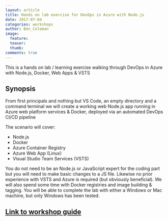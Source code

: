 ```yaml
---
layout: article
title: Hands on lab exercise for DevOps in Azure with Node.js
date: 2017-07-04
categories: workshops
author: Ben_Coleman
image:
  feature: 
  teaser: 
  thumb: 
comments: true
---
```

This is a hands on lab / learning exercise walking through DevOps in Azure with Node.js, Docker, Web Apps & VSTS

## Synopsis 
From first principals and nothing but VS Code, an empty directory and a command terminal we will create a working web Node.js app running in Azure web platform services & Docker, deployed via an automated DevOps CI/CD pipeline

The scenario will cover:  
- Node.js
- Docker
- Azure Container Registry
- Azure Web App (Linux)
- Visual Studio Team Services (VSTS)  

You do not need to be an Node.js or JavaScript expert for the coding part but you will need to make basic changes to a JS file. Likewise no prior experience with VSTS and Azure is required (but obviously beneficial). We will also spend some time with Docker registries and image building & tagging. You will be able to complete the lab with either a Windows or Mac machine, but only Windows has been tested.

## [Link to workshop guide](https://github.com/benc-uk/azure-node-docker-paas)